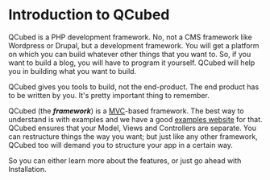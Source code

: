 # Introduction to QCubed

QCubed is a PHP development framework. No, not a CMS framework like Wordpress or Drupal, but a development framework. You will get a platform on which you can build whatever other things that you want to. So, if you want to build a blog, you will have to program it yourself. QCubed will help you in building what you want to build.

QCubed gives you tools to build, not the end-product. The end product has to be written by you. It's pretty important thing to remember.

QCubed \(the _**framework**_\) is a [MVC](https://en.wikipedia.org/wiki/Model%E2%80%93view%E2%80%93controller)-based framework. The best way to understand is with examples and we have a good [examples website](http://qcu.be/examples) for that. QCubed ensures that your Model, Views and Controllers are separate. You can restructure things the way you want; but just like any other framework, QCubed too will demand you to structure your app in a certain way.

So you can either learn more about the features, or just go ahead with Installation.

